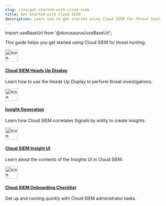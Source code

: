 ```yaml
---
slug: /cse/get-started-with-cloud-siem
title: Get Started with Cloud SIEM
description: Learn how to get started using Cloud SIEM for threat hunting.
---
```


import useBaseUrl from '@docusaurus/useBaseUrl';

This guide helps you get started using Cloud SIEM for threat hunting.

<div className="box-wrapper">
<div className="box smallbox card">
  <div className="container">
  <a href="/docs/cse/get-started-with-cloud-siem/cse-heads-up-display"><img src={useBaseUrl('img/icons/security/siem-challenges.png')} alt="icon" width="40"/><h4>Cloud SIEM Heads Up Display</h4></a>
  <p>Learn how to use the Heads Up Display to perform threat investigations.</p>
  </div>
</div>
<div className="box smallbox card">
  <div className="container">
  <a href="/docs/cse/get-started-with-cloud-siem/insight-generation-process"><img src={useBaseUrl('img/icons/security/siem-challenges.png')} alt="icon" width="40"/><h4>Insight Generation</h4></a>
  <p>Learn how Cloud SIEM correlates Signals by entity to create Insights.</p>
  </div>
</div>
<div className="box smallbox card">
  <div className="container">
  <a href="/docs/cse/get-started-with-cloud-siem/about-cse-insight-ui"><img src={useBaseUrl('img/icons/security/siem-challenges.png')} alt="icon" width="40"/><h4>Cloud SIEM Insight UI</h4></a>
  <p>Learn about the contents of the Insights UI in Cloud SIEM.</p>
  </div>
</div>
<div className="box smallbox card">
  <div className="container">
  <a href="/docs/cse/get-started-with-cloud-siem/onboarding-checklist-cse"><img src={useBaseUrl('img/icons/security/compliance.png')} alt="icon" width="40"/><h4>Cloud SIEM Onboarding Checklist</h4></a>
  <p>Get up and running quickly with Cloud SIEM administrator tasks.</p>
  </div>
</div>
</div>